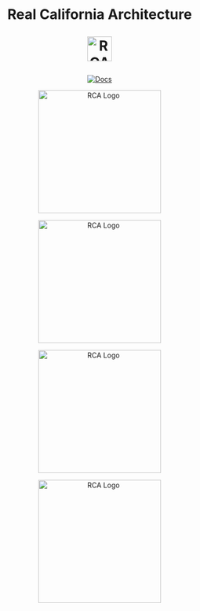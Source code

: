 
<h1 align="center">Real California Architecture
<p align="center">
  <img src="https://i.imgur.com/WrNbC9o.png" height="50" alt="RCA Logo">
</p>
</h1>

<p align="center">
  <a href="https://tentypeeek.gitbook.io/undv" target="_blank">
    <img src="https://img.shields.io/badge/View%20Docs-Real%20California%20Architecture-blue?style=for-the-badge&logo=readthedocs" alt="Docs">
  </a>
</p>

<p align="center">
  <img src="https://i.imgur.com/zk7lip1.png" height="250" alt="RCA Logo">
</p>
<p align="center">
  <img src="https://i.imgur.com/bphWoVM.png" height="250" alt="RCA Logo">
</p>
<p align="center">
  <img src="https://i.imgur.com/5UIoETk.png" height="250" alt="RCA Logo">
</p>
<p align="center">
  <img src="https://i.imgur.com/iRkiILU.png" height="250" alt="RCA Logo">
</p>
